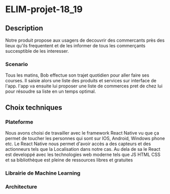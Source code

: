 # ELIM-projet-18_19


## Description

Notre produit propose aux usagers de decouvrir des commercants près des lieux qu'ils frequentent et de les informer de tous les commerçants succesptible de les interesser.                                                                                                                                                 

### Scenario

Tous les matins, Bob effectue son trajet quotidien pour aller faire ses courses. Il saisie alors une liste des produits et services sur interface de l'app. l'app va ensuite lui proposer une liste de commerces pret de chez lui pour résoudre sa liste en un temps optimal.

## Choix techniques

### Plateforme

Nous avons choisi de travailler avec le framework React Native vu que ça permet de toucher les personnes qui sont sur IOS, Android, Windows phone etc. Le React Native nous permet d'avoir accès a des capteurs et des actionneurs tels que la Localisation dans notre cas. Au dela de sa le React est developpé avec les technologies web moderne tels que JS HTML CSS et sa bibliothèque est pleine de ressources libres et gratuites

### Librairie de Machine Learning



### Architecture




